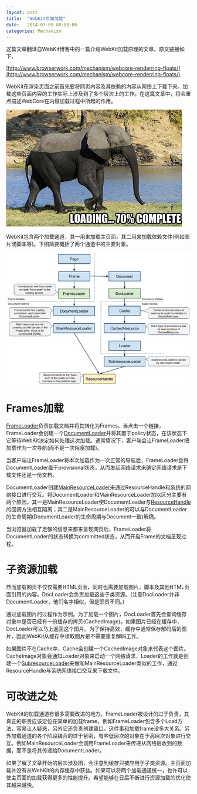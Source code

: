 ```yaml
---
layout: post
title:  "WebKit页面加载"
date:   2014-07-09 00:00:00
categories: Mechanism
---
```


这篇文章翻译自WebKit博客中的一篇介绍WebKit加载原理的文章。原文链接如下，

[http://www.browserwork.com/mechanism/webcore-renderring-floats/](http://www.browserwork.com/mechanism/webcore-renderring-floats/)

WebKit在渲染页面之前首先要将网页内容及其依赖的内容从网络上下载下来。加载这些页面内容的工作实际上涉及到了多个层次上的工作。在这篇文章中，将会重点描述WebCore在内容加载过程中所起的作用。

![loading](/assets/images/posts/load70.jpeg)

<!--more-->

WebKit包含两个加载通道，其一用来加载主页面，其二用来加载依赖文件(例如图片或脚本等)。下图简要概括了两个通道中的主要对象。

![Webkit load webpage](/assets/images/posts/webkit-load-webpage.jpg)

# Frames加载

[FrameLoader](http://trac.webkit.org/browser/trunk/Source/WebCore/loader/FrameLoader.cpp)负责加载文档并将其转化为Frames。当点击一个链接，FrameLoader会创建一个[DocumentLoader](http://trac.webkit.org/browser/trunk/Source/WebCore/loader/DocumentLoader.cpp)并将其置于policy状态，在该状态下它等待WebKit决定如何处理这次加载。通常情况下，客户端会让FrameLoader把加载作为一次导航(而不是一次阻塞加载)。

当客户端让FrameLoader将本次加载作为一次正常的导航后，FrameLoader会将DocumentLoader置于provisional状态，从而发起网络请求来确定网络请求是下载文件还是一份文档。

DocumentLoader创建[MainResourceLoader](http://trac.webkit.org/browser/trunk/Source/WebCore/loader/ResourceLoader.cpp)来通过ResourceHandle和系统的网络接口进行交互。将DocumentLoader和MainResourceLoader加以区分主要有两个原因，其一是MainResourceLoader使DocumentLoader与[ResourceHandle](http://trac.webkit.org/browser/trunk/Source/WebCore/platform/network/ResourceHandle.h)的回调方法相互隔离；其二是MainResourceLoader的可以与DocumentLoader的生命周期(DocumentLoader的生命周期与Document一致)解耦。

当浏览器加载了足够的信息来都来呈现网页后，FrameLoader将DocumentLoader的状态转换为committed状态，从而开启Frame的文档呈现过程。

# 子资源加载

然而加载网页不仅仅需要HTML页面，同时也需要加载图片，脚本及其他HTML页面引用的内容。DocLoader会负责加载这些子类资源。(注意DocLoader并非DocumentLoader，他们名字相似，但是职责不同。)

通过加载图片的过程作为示例。为了加载一个图片，DocLoader首先会查询缓存对象中是否已经有一份缓存的拷贝(CachedImage)。如果图片已经在缓存中，DocLoader可以马上返回这个图片。为了保持高效，缓存中通常保存解码后的图片，因此WebKit从缓存中读取图片是不需要重复解码工作。

如果图片不在Cache中，Cache会创建一个CachedImage对象来代表这个图片。CacheImage对象会通知Loader对象来启动一个网络请求，Loader的工作就是创建一个[SubresourceLoader](http://trac.webkit.org/browser/trunk/Source/WebCore/loader/SubresourceLoader.cpp)来做和MainResourceLoader类似的工作，通过ResourceHandle与系统网络接口交互来下载文件。

# 可改进之处

WebKit的加载通道有很多需要改进的地方。FrameLoader被设计的过于负责，其真正的职责应该定位在简单的加载frame，例如FrameLoader包含多个Load方法，容易让人疑惑，另外它还负责创建窗口，这件事和加载frame没多大关系。另外加载通道的各个阶段耦合的过于紧密，有些低层次的对象在于高层次对象进行交互。例如MainResourceLoader会调用FrameLoader来传递从网络层收到的数据，而不是将其传递给DocumentLoader。

如果了解了文章开始的层次涉及图，会注意到缓存只被应用于子类资源。主页面加载并没有从WebKit的内存缓存中获益。如果可以将两个加载通道统一，也许可以使主页面的加载获得更多的性能提升。希望能够在日后不断进行资源加载的优化使其越来越快。


